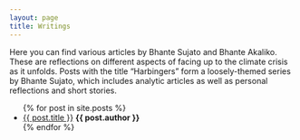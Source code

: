 ```yaml
---
layout: page
title: Writings
---
```


<p>Here you can find various articles by Bhante Sujato and Bhante Akaliko. These are reflections on different aspects of facing up to the climate crisis as it unfolds. Posts with the title “Harbingers” form a loosely-themed series by Bhante Sujato, which includes analytic articles as well as personal reflections and short stories.</p>
  
<ul class="post-list">
  {% for post in site.posts %}
    <li>
      <a href="{{ post.url }}">{{ post.title }}</a>
      <b>{{ post.author }}</b>
    </li>
  {% endfor %}
</ul>


